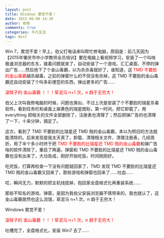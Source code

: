 ```yaml
---
layout: post
title: Windows 累觉不爱！
date: 2015-06-08 14:30
author: 老杨
comments: true
categories: 平凡生活
tags: Win7
---
```

Win 7，累觉不爱！早上，伯父打电话来叫帮忙修电脑，原因是：前几天因为【2015年肇庆市中小学教师全员培训】要在电脑上看视频学习，安装了一个叫啥极速浏览器的东东，接着问题就来了，自动安装了一个游戏、汇汇桌面、不停的弹出广告……然后他下了个金山毒霸，以为杀杀毒就好了，谁知道，这 <span style = "color:red;">TMD 不要脸的金山毒霸</span>越杀越毒，之前的弹窗什么的不但没有杀掉，这 TMD 不要脸的金山毒霸还自动安装了个叫多彩便签的东西，弹出更多的广告……

<span style = "color:red;">滚犊子的 金山毒霸 ！！！草泥马 n+1 次，n 趋于无穷大！</span>

伯父上次叫我修电脑的时候，问题也类似，不过上次是安装了个不要脸的瑞星杀毒软件。看到任务栏和桌面上屎黄色的瑞星图标，第一时间，把它卸载了，用 everything 把相关的文件全部删除了，注册表也清理了；然后把弹广告的也清理了一下，十来分钟，搞定了。

这次，看到了 TMD 不要脸的比瑞星还 TMD 贱的金山毒霸，本以为照旧的方法就能清除的。后来发现是我太天真了，卸载、清理相关文件、清理注册表，几经周折，用了半个多小时终于把 <span style = "color:red;">TMD 不要脸的比瑞星还 TMD 贱的金山毒霸</span>和弹广告啥的软件清除了，重启了两遍，弹窗和 TMD 不要脸的比瑞星还 TMD 贱的金山毒霸也没有出来了，大功告成，刚好开始吃饭，时间刚刚好。

吃完饭，打算再检查一下没有问题就回家了，TMD 发现 TMD 不要脸的比瑞星还 TMD 贱的金山毒霸又回来了，那些游戏和弹窗也回来了……吐血……

哎，瞬间无力，默默的把主机线拔掉，抱回家全盘格式化再重装系统……

那些不知名的游戏、弹窗，是因为我伯父安装浏览器不慎带来的，我也就认了，这金山毒霸居然也这么流氓，草泥马 n+1 次，n 趋于无穷大！

Windows 累觉不爱！

<span style = "color:red;">滚犊子的 金山毒霸 ！！！草泥马 n+1 次，n 趋于无穷大！</span>

吐槽完了，全盘格式化，安装 Win7 去了……
